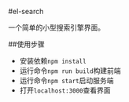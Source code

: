 #el-search

一个简单的小型搜索引擎界面。

##使用步骤
- 安装依赖`npm install`
- 运行命令`npm run build`构建前端
- 运行命令`npm start`启动服务端
- 打开`localhost:3000`查看界面
